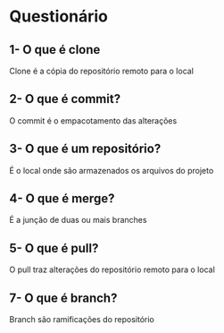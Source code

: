 # Questionário

## 1- O que é clone
Clone é a cópia do repositório remoto para o local

## 2- O que é commit?
O commit é o empacotamento das alterações

## 3- O que é um repositório?
É o local onde são armazenados os arquivos do projeto

## 4- O que é merge?
É a junção de duas ou mais branches

## 5- O que é pull?
O pull traz alterações do repositório remoto para o local

## 7- O que é branch?
Branch são ramificações do repositório
